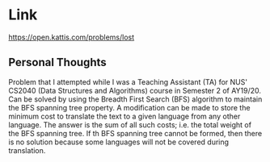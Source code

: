 # Link

https://open.kattis.com/problems/lost

## Personal Thoughts

Problem that I attempted while I was a Teaching Assistant (TA) for NUS' CS2040 (Data Structures and Algorithms) course in Semester 2 of AY19/20. Can be solved by using the Breadth First Search (BFS) algorithm to maintain the BFS spanning tree property. A modification can be made to store the minimum cost to translate the text to a given language from any other language. The answer is the sum of all such costs; i.e. the total weight of the BFS spanning tree. If th BFS spanning tree cannot be formed, then there is no solution because some languages will not be covered during translation.

